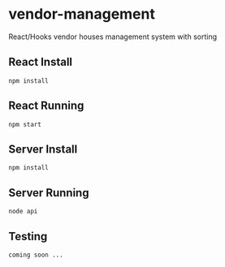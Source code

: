 # vendor-management
React/Hooks vendor houses management system with sorting 
## React Install
```npm install```

## React Running
```npm start```

## Server Install
```npm install```

## Server Running
```node api```
## Testing

```coming soon ...```
